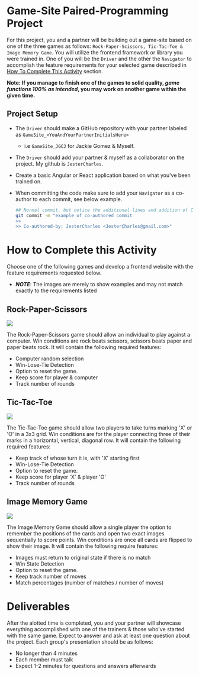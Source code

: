 # Game-Site Paired-Programming Project

For this project, you and a partner will be building out a game-site based on one of the three games as follows: `Rock-Paper-Scissors, Tic-Tac-Toe & Image Memory Game`. You will utilize the frontend framework or library you were trained in. One of you will be the `Driver` and the other the `Navigator` to accomplish the feature requirements for your selected game described in [How To Complete This Activity](#how-to-complete-this-activity) section. 

**Note: If you manage to finish one of the games to solid quality, *game functions 100% as intended*, you may work on another game within the given time.**

## Project Setup

- The `Driver` should make a GitHub repository with your partner labeled as `GameSite_<YouAndYourPartnerInitialsHere>` 
    - i.e `GameSite_JGCJ` for Jackie Gomez & Myself.
- The `Driver` should add your partner & myself as a collaborator on the project. My github is `JesterCharles`.
- Create a basic Angular or React application based on what you've been trained on.
- When committing the code make sure to add your `Navigator` as a co-author to each commit, see below example.

    ```bash
    ## Normal commit, but notice the additional lines and addition of Co-authored-by: GitHub-Username <GitHub-Email>" for your navigator
    git commit -m "example of co-authored commit
    >>
    >> Co-authored-by: JesterCharles <JesterCharles@gmail.com>"
    ```


# How to Complete this Activity

Choose one of the following games and develop a frontend website with the feature requirements requested below. 

- ***NOTE***: The images are merely to show examples and may not match exactly to the requirements listed

## Rock-Paper-Scissors

![](https://i.imgur.com/Zsnf0Pt.gif)

The Rock-Paper-Scissors game should allow an individual to play against a computer. Win conditions are rock beats scissors, scissors beats paper and paper beats rock. It will contain the following required features:

- Computer random selection
- Win-Lose-Tie Detection
- Option to reset the game.
- Keep score for player & computer
- Track number of rounds 

## Tic-Tac-Toe

![](https://camo.githubusercontent.com/740090318a163e524de00a2260b8a030851392bc2849c6d6eb5665ded1246100/68747470733a2f2f692e696d6775722e636f6d2f7262713534576e2e676966)

The Tic-Tac-Toe game should allow two players to take turns marking 'X' or 'O' in a 3x3 grid. Win conditions are for the player connecting three of their marks in a horizontal, vertical, diagonal row. It will contain the following required features:

- Keep track of whose turn it is, with 'X' starting first
- Win-Lose-Tie Detection
- Option to reset the game.
- Keep score for player 'X' & player 'O'
- Track number of rounds 

## Image Memory Game

![](https://marina-ferreira.github.io/img/tutorials/js/memory-game/memory-game.gif)

The Image Memory Game should allow a single player the option to remember the positions of the cards and open two exact images sequentially to score points. Win conditions are once all cards are flipped to show their image. It will contain the following require features:

- Images must return to original state if there is no match
- Win State Detection
- Option to reset the game.
- Keep track number of moves
- Match percentages (number of matches / number of moves)


# Deliverables

After the alotted time is completed, you and your partner will showcase everything accomplished with one of the trainers & those who've started with the same game. Expect to answer and ask at least one question about the project. Each group's presentation should be as follows:
 
- No longer than 4 minutes
- Each member must talk
- Expect 1-2 minutes for questions and answers afterwards